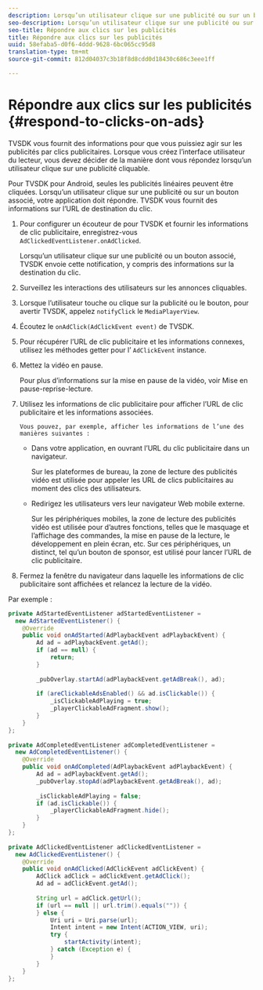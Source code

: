 ```yaml
---
description: Lorsqu’un utilisateur clique sur une publicité ou sur un bouton associé, votre application doit répondre. TVSDK vous fournit des informations sur l’URL de destination du clic.
seo-description: Lorsqu’un utilisateur clique sur une publicité ou sur un bouton associé, votre application doit répondre. TVSDK vous fournit des informations sur l’URL de destination du clic.
seo-title: Répondre aux clics sur les publicités
title: Répondre aux clics sur les publicités
uuid: 58efaba5-d0f6-4ddd-9628-6bc065cc95d8
translation-type: tm+mt
source-git-commit: 812d04037c3b18f8d8cdd0d18430c686c3eee1ff

---
```



# Répondre aux clics sur les publicités {#respond-to-clicks-on-ads}

TVSDK vous fournit des informations pour que vous puissiez agir sur les publicités par clics publicitaires. Lorsque vous créez l’interface utilisateur du lecteur, vous devez décider de la manière dont vous répondez lorsqu’un utilisateur clique sur une publicité cliquable.

Pour TVSDK pour Android, seules les publicités linéaires peuvent être cliquées.
Lorsqu’un utilisateur clique sur une publicité ou sur un bouton associé, votre application doit répondre. TVSDK vous fournit des informations sur l’URL de destination du clic.

1. Pour configurer un écouteur de  pour TVSDK et fournir les informations de clic publicitaire, enregistrez-vous `AdClickedEventListener.onAdClicked`.

   Lorsqu’un utilisateur clique sur une publicité ou un bouton associé, TVSDK envoie cette notification, y compris des informations sur la destination du clic.
1. Surveillez les interactions des utilisateurs sur les annonces cliquables.
1. Lorsque l’utilisateur touche ou clique sur la publicité ou le bouton, pour avertir TVSDK, appelez `notifyClick` le `MediaPlayerView`.
1. Écoutez le `onAdClick(AdClickEvent event)` de TVSDK.
1. Pour récupérer l’URL de clic publicitaire et les informations connexes, utilisez les méthodes getter pour l’ `AdClickEvent` instance.
1. Mettez la vidéo en pause.

   Pour plus d’informations sur la mise en pause de la vidéo, voir Mise en pause-reprise-lecture.
1. Utilisez les informations de clic publicitaire pour afficher l’URL de clic publicitaire et les informations associées.

       Vous pouvez, par exemple, afficher les informations de l’une des manières suivantes :
   
   * Dans votre application, en ouvrant l’URL du clic publicitaire dans un navigateur.

      Sur les plateformes de bureau, la zone de lecture des publicités vidéo est utilisée pour appeler les URL de clics publicitaires au moment des clics des utilisateurs.
   * Redirigez les utilisateurs vers leur navigateur Web mobile externe.

      Sur les périphériques mobiles, la zone de lecture des publicités vidéo est utilisée pour d’autres fonctions, telles que le masquage et l’affichage des commandes, la mise en pause de la lecture, le développement en plein écran, etc. Sur ces périphériques, un distinct, tel qu’un bouton de sponsor, est utilisé pour lancer l’URL de clic publicitaire.

1. Fermez la fenêtre du navigateur dans laquelle les informations de clic publicitaire sont affichées et relancez la lecture de la vidéo.

<!--<a id="example_2D93228E510D438C8AB5559897817A47"></a>-->

Par exemple :

```java
private AdStartedEventListener adStartedEventListener =  
  new AdStartedEventListener() { 
    @Override 
    public void onAdStarted(AdPlaybackEvent adPlaybackEvent) { 
        Ad ad = adPlaybackEvent.getAd(); 
        if (ad == null) { 
            return; 
        } 
 
        _pubOverlay.startAd(adPlaybackEvent.getAdBreak(), ad); 
 
        if (areClickableAdsEnabled() && ad.isClickable()) { 
            _isClickableAdPlaying = true; 
            _playerClickableAdFragment.show(); 
        } 
    } 
}; 
 
private AdCompletedEventListener adCompletedEventListener =  
  new AdCompletedEventListener() { 
    @Override 
    public void onAdCompleted(AdPlaybackEvent adPlaybackEvent) { 
        Ad ad = adPlaybackEvent.getAd(); 
        _pubOverlay.stopAd(adPlaybackEvent.getAdBreak(), ad); 
 
        _isClickableAdPlaying = false; 
        if (ad.isClickable()) { 
            _playerClickableAdFragment.hide(); 
        } 
    } 
}; 
 
private AdClickedEventListener adClickedEventListener =  
  new AdClickedEventListener() { 
    @Override 
    public void onAdClicked(AdClickEvent adClickEvent) { 
        AdClick adClick = adClickEvent.getAdClick(); 
        Ad ad = adClickEvent.getAd(); 
 
        String url = adClick.getUrl(); 
        if (url == null || url.trim().equals("")) { 
        } else { 
            Uri uri = Uri.parse(url); 
            Intent intent = new Intent(ACTION_VIEW, uri); 
            try { 
                startActivity(intent); 
            } catch (Exception e) { 
            } 
        } 
    } 
}; 
```

